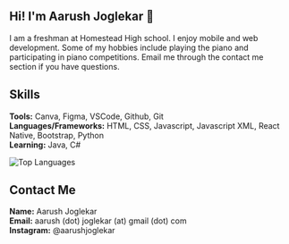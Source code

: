 ## Hi! I'm Aarush Joglekar 👋

I am a freshman at Homestead High school. I enjoy mobile and web development. Some of my hobbies include playing the piano and participating in piano competitions. Email me through the contact me section if you have questions.

## Skills

**Tools:** Canva, Figma, VSCode, Github, Git<br/>
**Languages/Frameworks:** HTML, CSS, Javascript, Javascript XML, React Native, Bootstrap, Python<br/>
**Learning:** Java, C#<br/>

![Top Languages](https://github-readme-stats.vercel.app/api/top-langs/?username=aarushjoglekar&theme=buefy)

## Contact Me
**Name:** Aarush Joglekar<br/>
**Email:** aarush (dot) joglekar (at) gmail (dot) com<br/>
**Instagram:** @aarushjoglekar
